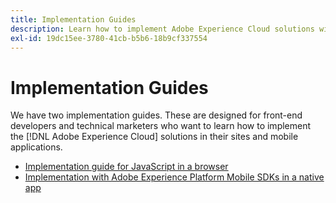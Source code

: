 ```yaml
---
title: Implementation Guides
description: Learn how to implement Adobe Experience Cloud solutions with Adobe Experience Platform Launch.
exl-id: 19dc15ee-3780-41cb-b5b6-18b9cf337554
---
```

# Implementation Guides

We have two implementation guides.  These are designed for front-end developers and technical marketers who want to learn how to implement the [!DNL Adobe Experience Cloud] solutions in their sites and mobile applications.

* [Implementation guide for JavaScript in a browser](https://docs.adobe.com/content/help/en/experience-cloud/implementing-in-websites-with-launch/index.html)
* [Implementation with Adobe Experience Platform Mobile SDKs in a native app](https://aep-sdks.gitbook.io/docs/)
